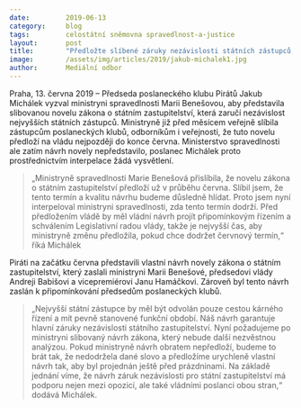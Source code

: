 ```yaml
---
date:         2019-06-13
category:     blog
tags:         celostátní sněmovna spravedlnost-a-justice
layout:       post
title:        "Předložte slíbené záruky nezávislosti státních zástupců, nebo to uděláme sami, žádají Piráti ministryni Benešovou"
image:        /assets/img/articles/2019/jakub-michalek1.jpg
author:       Mediální odbor
---
```



Praha, 13. června 2019 – Předseda poslaneckého klubu Pirátů Jakub Michálek vyzval ministryni spravedlnosti Marii Benešovou, aby představila slibovanou novelu zákona o státním zastupitelství, která zaručí nezávislost nejvyšších státních zástupců. Ministryně již před měsícem veřejně slíbila zástupcům poslaneckých klubů, odborníkům i veřejnosti, že tuto novelu předloží na vládu nejpozději do konce června. Ministerstvo spravedlnosti ale zatím návrh novely nepředstavilo, poslanec Michálek proto prostřednictvím interpelace žádá vysvětlení.

> „Ministryně spravedlnosti Marie Benešová přislíbila, že novelu zákona o státním zastupitelství předloží už v průběhu června. Slíbil jsem, že tento termín a kvalitu návrhu budeme důsledně hlídat. Proto jsem nyní interpeloval ministryni spravedlnosti, zda tento termín dodrží. Před předložením vládě by měl vládní návrh projít připomínkovým řízením a schválením Legislativní radou vlády, takže je nejvyšší čas, aby ministryně změnu předložila, pokud chce dodržet červnový termín,“ říká Michálek

Piráti na začátku června představili vlastní návrh novely zákona o státním zastupitelství, který zaslali ministryni Marii Benešové, předsedovi vlády Andreji Babišovi a vicepremiérovi Janu Hamáčkovi. Zároveň byl tento návrh zaslán k připomínkování předsedům poslaneckých klubů.

> „Nejvyšší státní zástupce by měl být odvolán pouze cestou kárného řízení a mít pevně stanovené funkční období. Náš návrh garantuje hlavní záruky nezávislosti státního zastupitelství. Nyní požadujeme po ministryni slibovaný návrh zákona, který nebude další nezvěstnou analýzou. Pokud ministryně návrh obratem nepředloží, budeme to brát tak, že nedodržela dané slovo a předložíme urychleně vlastní návrh tak, aby byl projednán ještě před prázdninami. Na základě jednání víme, že návrh záruk nezávislosti pro státní zastupitelství má podporu nejen mezi opozicí, ale také vládními poslanci obou stran,“ dodává Michálek.
